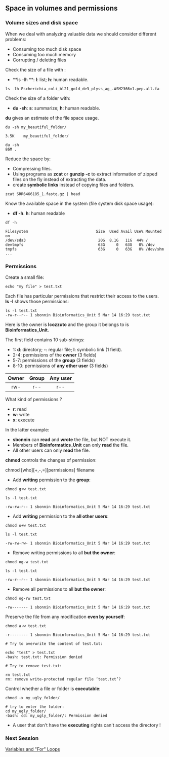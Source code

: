 <h2>Space in volumes and permissions</h2>

<h3>Volume sizes and disk space</h3>

When we deal with analyzing valuable data we should consider different problems:
* Consuming too much disk space
* Consuming too much memory
* Corrupting / deleting files

Check the size of a file with :
* **ls -lh **: **l**: list; **h**: human readable.

```{bash}
ls -lh Escherichia_coli_bl21_gold_de3_plyss_ag_.ASM2366v1.pep.all.fa 
```

Check the size of a folder with:
* **du -sh**: **s**: summarize; **h**: human readable.

**du** gives an estimate of the file space usage.

```{bash}
du -sh my_beautiful_folder/

3.5K	my_beautiful_folder/

du -sh 
86M	.
```

Reduce the space by:
* Compressing files.
* Using programs as **zcat** or **gunzip -c** to extract information of zipped files on the fly instead of extracting the data.
* create **symbolic links** instead of copying files and folders.

```{bash}
zcat SRR6466185_1.fastq.gz | head
```

Know the available space in the system (file system disk space usage):
* **df -h**. **h**: human readable

```{bash}
df -h

Filesystem                              Size  Used Avail Use% Mounted on
/dev/sda3                                20G  8.1G   11G  44% /
devtmpfs                                 63G     0   63G   0% /dev
tmpfs                                    63G     0   63G   0% /dev/shm
...
```

<h3>Permissions</h3>

Create a small file:
```{bash}
echo "my file" > test.txt
```

Each file has particular permissions that restrict their access to the users. <br>
**ls -l** shows those permissions:

```{bash}
ls -l test.txt
-rw-r--r-- 1 sbonnin Bioinformatics_Unit 5 Mar 14 16:29 test.txt
```
Here is the owner is **lcozzuto** and the group it belongs to is **Bioinformatics_Unit**.<br>

The first field contains 10 sub-strings:
* 1: **d**: directory; **-**: regular file; **l**: symbolic link (1 field). 
* 2-4: permissions of the **owner** (3 fields)
* 5-7: permissions of the **group** (3 fields)
* 8-10: permissions of **any other user** (3 fields)

|Owner|Group|Any user|
| :---:  | :---:  | :---:  |
|rw-|r--|r--|

What kind of permissions ?
* **r**: read
* **w**: write
* **x**: execute

In the latter example:
* **sbonnin** can **read** and **wrote** the file, but NOT execute it.
* Members of **Bioinformatics_Unit** can only **read** the file.
* All other users can only **read** the file.

**chmod** controls the changes of permission:

chmod [who][+,-,=][permissions] filename


* Add **writing** permission to the **group**:

```{bash}
chmod g+w test.txt

ls -l test.txt

-rw-rw-r-- 1 sbonnin Bioinformatics_Unit 5 Mar 14 16:29 test.txt
```

* Add **writing** permission to the **all other users**:

```{bash}
chmod o+w test.txt 

ls -l test.txt

-rw-rw-rw- 1 sbonnin Bioinformatics_Unit 5 Mar 14 16:29 test.txt
```

* Remove writing permissions to all **but the owner**:

```{bash}
chmod og-w test.txt 

ls -l test.txt

-rw-r--r-- 1 sbonnin Bioinformatics_Unit 5 Mar 14 16:29 test.txt
```

* Remove all permissions to all **but the owner**:

```{bash}
chmod og-rw test.txt

-rw------- 1 sbonnin Bioinformatics_Unit 5 Mar 14 16:29 test.txt
```

Preserve the file from any modification **even by yourself**:

```{bash}
chmod a-w test.txt 

-r-------- 1 sbonnin Bioinformatics_Unit 5 Mar 14 16:29 test.txt

# Try to overwrite the content of test.txt:

echo "test" > test.txt
-bash: test.txt: Permission denied

# Try to remove test.txt:

rm test.txt
rm: remove write-protected regular file ‘test.txt’?
```

Control whether a file or folder is **executable**:

```{bash}
chmod -x my_ugly_folder/

# try to enter the folder:
cd my_ugly_folder/
-bash: cd: my_ugly_folder/: Permission denied
```

* A user that don't have the **executing** rights can't access the directory !





<h3>Next Session</h3>

[Variables and "For" Loops](https://biocorecrg.github.io/advanced_linux_2019/var_for)

